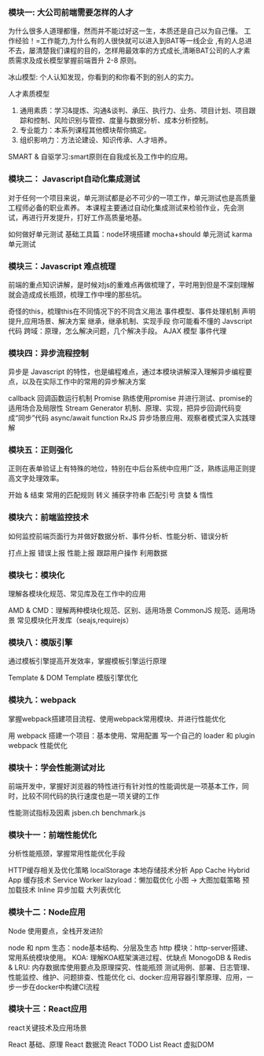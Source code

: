 ### 模块一: 大公司前端需要怎样的人才
为什么很多人道理都懂，然而并不能过好这一生，本质还是自己以为自己懂。 
工作经验！=工作能力,为什么有的人很快就可以进入到BAT等一线企业 ,有的人总进不去，屡清楚我们课程的目的，怎样用最效率的方式成长,清晰BAT公司的人才素质需求及成长模型掌握前端晋升 2-8 原则。

冰山模型: 个人认知发现，你看到的和你看不到的别人的实力。

人才素质模型
1) 通用素质：学习&提炼、沟通&谈判、承压、执行力、业务、项目计划、项目跟踪和控制、风险识别与管控、度量与数据分析、成本分析控制。
2) 专业能力：本系列课程其他模块帮你搞定。 
3) 组织影响力：方法论建设、知识传承、人才培养。

SMART & 自驱学习:smart原则在自我成长及工作中的应用。

### 模块二： Javascript自动化集成测试
对于任何一个项目来说，单元测试都是必不可少的一项工作，单元测试也是高质量工程师必备的职业素养。 
本课程主要通过自动化集成测试来检验作业，先会测试，再进行开发提升，打好工作高质量地基。

如何做好单元测试
基础工具篇：node环境搭建
mocha+should 单元测试
karma单元测试

### 模块三：Javascript 难点梳理
前端的重点知识讲解，是时候对js的重难点再做梳理了，平时用到但是不深刻理解就会造成成长瓶颈，梳理工作中埋的那些坑。

奇怪的this，梳理this在不同情况下的不同含义用法
事件模型、事件处理机制
声明提升,应用场景、解决方案
继承，继承机制、实现手段
你可能看不懂的 Javscript 代码
跨域：原理，怎么解决问题，几个解决手段。
AJAX 模型
事件代理

### 模块四：异步流程控制
异步是 Javascript 的特性，也是编程难点，通过本模块讲解深入理解异步编程要点，以及在实际工作中的常用的异步解决方案

callback 回调函数运行机制
Promise 熟练使用promise 并进行测试、promise的适用场合及局限性
Stream
Generator 机制、原理、实现，把异步回调代码变成“同步”代码
async/await function
RxJS 异步场景应用、观察者模式深入实践理解

### 模块五：正则强化
正则在表单验证上有特殊的地位，特别在中后台系统中应用广泛，熟练运用正则提高文字处理效率。

开始 & 结束
常用的匹配规则
转义
捕获字符串
匹配引号
贪婪 & 惰性

### 模块六：前端监控技术
如何监控前端页面行为并做好数据分析、事件分析、性能分析、错误分析

打点上报
错误上报
性能上报
跟踪用户操作
利用数据

### 模块七：模块化
理解各模块化规范、常见库及在工作中的应用

AMD & CMD：理解两种模块化规范、区别、适用场景
CommonJS 规范、适用场景
常见模块化开发库（seajs,requirejs）

### 模块八：模版引擎
通过模板引擎提高开发效率，掌握模板引擎运行原理

Template & DOM Template
模版引擎优化

### 模块九：webpack
掌握webpack搭建项目流程、使用webpack常用模块、并进行性能优化

用 webpack 搭建一个项目：基本使用、常用配置
写一个自己的 loader 和 plugin
webpack 性能优化

### 模块十：学会性能测试对比
前端开发中，掌握好浏览器的特性进行有针对性的性能调优是一项基本工作，同时，比较不同代码的执行速度也是一项关键的工作

性能测试指标及因素
jsben.ch
benchmark.js

### 模块十一：前端性能优化
分析性能瓶颈，掌握常用性能优化手段

HTTP缓存相关及优化策略
localStorage 本地存储技术分析
App Cache
Hybrid App 缓存技术
Service Worker
lazyload：懒加载优化
小图 -> 大图加载策略
预加载技术
Inline
异步加载
大列表优化

### 模块十二：Node应用
Node 使用要点，全栈开发进阶

node 和 npm 生态：node基本结构、分层及生态
http 模块：http-server搭建、常用系统模块使用。
KOA: 理解KOA框架演进过程、优缺点
MonogoDB & Redis & LRU: 内存数据库使用要点及原理探究、性能瓶颈
测试用例、部署、日志管理、性能监控、维护、问题排查、性能优化
ci、docker:应用容器引擎原理、应用，一步一步在docker中构建CI流程

### 模块十三：React应用
react关键技术及应用场景

React 基础、原理
React 数据流
React TODO List
React 虚拟DOM